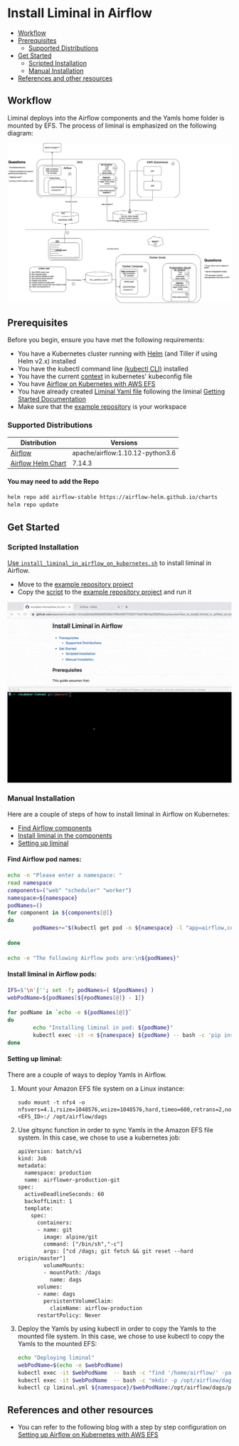 <!--
Licensed to the Apache Software Foundation (ASF) under one
or more contributor license agreements.  See the NOTICE file
distributed with this work for additional information
regarding copyright ownership.  The ASF licenses this file
to you under the Apache License, Version 2.0 (the
"License"); you may not use this file except in compliance
with the License.  You may obtain a copy of the License at

  http://www.apache.org/licenses/LICENSE-2.0

Unless required bgit y applicable law or agreed to in writing,
software distributed under the License is distributed on an
"AS IS" BASIS, WITHOUT WARRANTIES OR CONDITIONS OF ANY
KIND, either express or implied.  See the License for the
specific language governing permissions and limitations
under the License.
-->

# Install Liminal in Airflow
* [Workflow](#workflow)
* [Prerequisites](#prerequisites)
   * [Supported Distributions](#supported-distributions)
* [Get Started](#Get-Started)
   * [Scripted Installation](#scripted-installation)
   * [Manual Installation](#manual-installation)
* [References and other resources](#references-and-other-resources)

## Workflow
Liminal deploys into the Airflow components and the Yamls home folder is mounted by EFS.
The process of liminal is emphasized on the following diagram:

![](assets/liminal-diagram.png)

## Prerequisites
Before you begin, ensure you have met the following requirements:

* You have a Kubernetes cluster running with [Helm][homebrew-helm] (and Tiller if using Helm v2.x) installed
* You have the kubectl command line [(kubectl CLI)][homebrew-kubectl] installed
* You have the current [context][cluster-access-kubeconfig] in kubernetes' kubeconfig file
* You have [Airflow on Kubernetes with AWS EFS][airflowInstallation]
* You have already created [Liminal Yaml file][liminal-yaml-file] following the liminal [Getting Started Documentation][liminalGetStarted-doc]
* Make sure that the [example repository][liminal-getting-started-project] is your workspace

### Supported Distributions

|Distribution | Versions |
|-|-|
|[Airflow][airflowImage] | apache/airflow:1.10.12-python3.6 |
|[Airflow Helm Chart][airflowChart] | 7.14.3 |

#### You may need to add the Repo

```sh
helm repo add airflow-stable https://airflow-helm.github.io/charts
helm repo update
```

## Get Started

### Scripted Installation

[Use `install_liminal_in_airflow_on_kubernetes.sh`][liminal-installation-script] to install liminal in Airflow.
* Move to the [example repository project][liminal-getting-started-project]
* Copy the [script][liminal-installation-script] to the [example repository project][liminal-getting-started-project] and run it

![](assets/install_liminal_in_airflow_on_kubernetes.gif)

### Manual Installation

Here are a couple of steps of how to install liminal in Airflow on Kubernetes:
* [Find Airflow components](#Find-Airflow-pod-names)
* [Install liminal in the components](#Install-liminal-in-Airflow-pods)
* [Setting up liminal](#Setting-up-liminal)

#### Find Airflow pod names:

```sh
echo -n "Please enter a namespace: "
read namespace
components=("web" "scheduler" "worker")
namespace=${namespace}
podNames=()
for component in ${components[@]}
do
        podNames+="$(kubectl get pod -n ${namespace} -l "app=airflow,component=${component}" --no-headers -o custom-columns=":metadata.name")\n"

done

echo -e "The following Airflow pods are:\n${podNames}"
```
#### Install liminal in Airflow pods:

```sh
IFS=$'\n'|''; set -f; podNames=( ${podNames} )
webPodName=${podNames[${#podNames[@]} - 1]}

for podName in `echo -e ${podNames[@]}`
do
        echo "Installing liminal in pod: ${podName}"
        kubectl exec -it -n ${namespace} ${podName} -- bash -c 'pip install --user apache-liminal'
done
```

#### Setting up liminal:
There are a couple of ways to deploy Yamls in Airflow.
1. Mount your Amazon EFS file system on a Linux instance:
    ```
    sudo mount -t nfs4 -o nfsvers=4.1,rsize=1048576,wsize=1048576,hard,timeo=600,retrans=2,noresvport <EFS_ID>:/ /opt/airflow/dags
    ```
2. Use gitsync function in order to sync Yamls in the Amazon EFS file system. In this case, we chose to use a kubernetes job:
    ```
    apiVersion: batch/v1
    kind: Job
    metadata:
      namespace: production
      name: airflower-production-git
    spec:
      activeDeadlineSeconds: 60
      backoffLimit: 1
      template:
        spec:
          containers:
          - name: git
            image: alpine/git
            command: ["/bin/sh","-c"]
            args: ["cd /dags; git fetch && git reset --hard origin/master"]
            volumeMounts:
            - mountPath: /dags
              name: dags
          volumes:
          - name: dags
            persistentVolumeClaim:
              claimName: airflow-production
          restartPolicy: Never
    ```
3. Deploy the Yamls by using kubectl in order to copy the Yamls to the mounted file system. In this case, we chose to use kubectl to copy the Yamls to the mounted EFS:
    ```sh
    echo "Deploying liminal"
    webPodName=$(echo -e $webPodName)
    kubectl exec -it $webPodName  -- bash -c "find '/home/airflow/' -path  '*liminal/runners/airflow/dag/liminal_dags.py'| xargs -I {} cp -p {} /opt/airflow/dags/"
    kubectl exec -it $webPodName  -- bash -c "mkdir -p /opt/airflow/dags/pipelines/"
    kubectl cp liminal.yml ${namespace}/$webPodName:/opt/airflow/dags/pipelines/
    ```

## References and other resources

* You can refer to the following blog with a step by step configuration on [Setting up Airflow on Kubernetes with AWS EFS][airflowInstallation]

[homebrew-kubectl]: <https://formulae.brew.sh/formula/kubernetes-cli>
[homebrew-helm]: <https://formulae.brew.sh/formula/helm>
[cluster-access-kubeconfig]: <https://kubernetes.io/docs/concepts/configuration/organize-cluster-access-kubeconfig/#context>
[liminal-yaml-file]: <https://github.com/apache/incubator-liminal#example-yaml-config-file>
[liminalGetStarted-doc]: <https://github.com/apache/incubator-liminal/blob/master/docs/source/getting_started_with_liminal.md>
[liminal-installation-script]: <https://github.com/apache/incubator-liminal/tree/master/docs/source/install_liminal_in_airflow_on_kubernetes.sh>
[liminal-getting-started-project]: <https://github.com/apache/incubator-liminal/tree/master/examples/liminal-getting-started>
[findAirflowComponents]: <https://github.com/joemccann/dillinger.git>
[airflowChart]: <https://github.com/airflow-helm/charts/tree/main/charts/airflow>
[airflowInstallation]: <https://medium.com/terragoneng/setting-up-airflow-on-kubernetes-with-aws-efs-c659f3a16292>
[airflowImage]: <https://hub.docker.com/layers/apache/airflow/1.10.12-python3.6/images/sha256-9ea9e5ca66bd17632241889ab248fe3852c9f3c830ed299a8ecaa8a13ac2082f?context=explore>